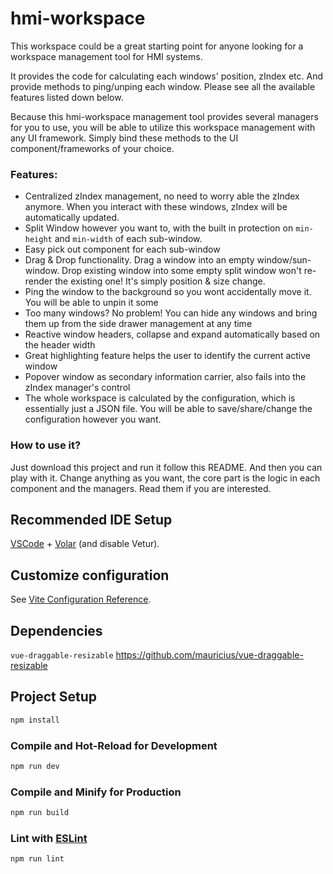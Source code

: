 # hmi-workspace

This workspace could be a great starting point for anyone looking for a workspace management tool for HMI systems.

It provides the code for calculating each windows' position, zIndex etc. And provide methods to ping/unping each window. Please see all the available features listed down below.

Because this hmi-workspace management tool provides several managers for you to use, you will be able to utilize this workspace management with any UI framework. Simply bind these methods to the UI component/frameworks of your choice.

### Features:
- Centralized zIndex management, no need to worry able the zIndex anymore. When you interact with these windows, zIndex will be automatically updated.
- Split Window however you want to, with the built in protection on `min-height` and `min-width` of each sub-window.
- Easy pick out component for each sub-window
- Drag & Drop functionality. Drag a window into an empty window/sun-window. Drop existing window into some empty split window won't re-render the existing one! It's simply position & size change.
- Ping the window to the background so you wont accidentally move it. You will be able to unpin it some 
- Too many windows? No problem! You can hide any windows and bring them up from the side drawer management at any time
- Reactive window headers, collapse and expand automatically based on the header width
- Great highlighting feature helps the user to identify the current active window
- Popover window as secondary information carrier, also fails into the zIndex manager's control
- The whole workspace is calculated by the configuration, which is essentially just a JSON file. You will be able to save/share/change the configuration however you want.

### How to use it?
Just download this project and run it follow this README. And then you can play with it.
Change anything as you want, the core part is the logic in each component and the managers. Read them if you are interested.

## Recommended IDE Setup

[VSCode](https://code.visualstudio.com/) + [Volar](https://marketplace.visualstudio.com/items?itemName=Vue.volar) (and disable Vetur).

## Customize configuration

See [Vite Configuration Reference](https://vitejs.dev/config/).

## Dependencies

`vue-draggable-resizable` https://github.com/mauricius/vue-draggable-resizable

## Project Setup

```sh
npm install
```

### Compile and Hot-Reload for Development

```sh
npm run dev
```

### Compile and Minify for Production

```sh
npm run build
```

### Lint with [ESLint](https://eslint.org/)

```sh
npm run lint
```
